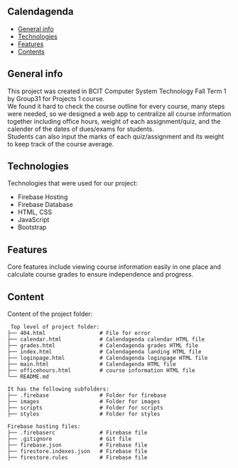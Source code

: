 ## Calendagenda
* [General info](#general-info)
* [Technologies](#technologies)
* [Features](#features)
* [Contents](#content)

## General info
This project was created in BCIT Computer System Technology 
Fall Term 1 by Group31 for Projects 1 course. </br>
We found it hard to check the course outline for every course, many steps were needed, so we designed a web app to centralize all course information together including office hours, weight of each assignment/quiz, and the calender of the dates of dues/exams for students.
</br>
Students can also input the marks of each quiz/assignment and its weight to keep track of the course average.

	
## Technologies
Technologies that were used for our project:
* Firebase Hosting
* Firebase Database
* HTML, CSS
* JavaScript
* Bootstrap 

## Features
Core features include viewing course information easily in one place and calculate course grades to ensure independence and progress.
	
## Content
Content of the project folder:

```
 Top level of project folder: 
├── 404.html                 # File for error
├── calendar.html            # Calendagenda calendar HTML file
├── grades.html              # Calendagenda grades HTML file
├── index.html               # Calendagenda landing HTML file
├── loginpage.html           # Calendagenda loginpage HTML file
├── main.html                # Calendagenda HTML file
├── officehours.html         # course information HTML file
└── README.md

It has the following subfolders:
├── .firebase                # Folder for firebase
├── images                   # Folder for images
├── scripts                  # Folder for scripts
├── styles                   # Folder for styles

Firebase hosting files: 
├── .firebaserc              # Firebase file
├── .gitignore               # Git file
├── firebase.json            # Firebase file
├── firestore.indexes.json   # Firebase file
├── firestore.rules          # Firebase file


```
